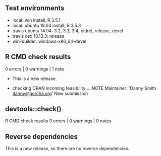 ## Test environments
* local: win install, R 3.5.1
* local: ubuntu 18.04 install, R 3.5.3
* travis ubuntu 14.04: 3.2, 3.3, 3.4, oldrel, release, devel
* travis osx 10.13.3: release
* win-builder: windows-x86_64-devel

## R CMD check results

0 errors | 0 warnings | 1 note

* This is a new release.

* checking CRAN incoming feasibility ... NOTE
Maintainer: 'Danny Smith <danny@gorcha.org>'
New submission

## devtools::check()

R CMD check results
0 errors | 0 warnings | 0 notes

## Reverse dependencies

This is a new release, so there are no reverse dependencies.

